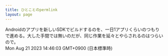 ```yaml
---
title: ひとことのpermlink
layout: page
---
```

<div class="box" dt="1692596763102">
  Androidのアプリを新しいSDKでビルドするのを、一日1アプリくらいのつもりで進める。大した手間では無いのだが、同じ作業を延々とやらされるのはつらいので。
  <div class="content is-small">Mon Aug 21 2023 14:46:03 GMT+0900 (日本標準時)</div>
</div>